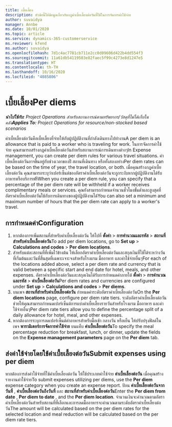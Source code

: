 ```yaml
---
title: เบี้ยเลี้ยง
description: หัวข้อนี้ให้ข้อมูลเกี่ยวกับกฎค่าเบี้ยเลี้ยงต่อวันที่ใช้ในการจัดการค่าใช้จ่าย
author: suvaidya
manager: Annbe
ms.date: 10/01/2020
ms.topic: article
ms.service: dynamics-365-customerservice
ms.reviewer: kfend
ms.author: suvaidya
ms.openlocfilehash: 7d1c4ac7781cb711e2cc0d09606d422b4dd554f3
ms.sourcegitcommit: 11a61db54119503e82faec5f99c4273e8d1247e5
ms.translationtype: HT
ms.contentlocale: th-TH
ms.lasthandoff: 10/16/2020
ms.locfileid: "4085806"
---
```

# <a name="per-diems"></a><span data-ttu-id="e5e12-103">เบี้ยเลี้ยง</span><span class="sxs-lookup"><span data-stu-id="e5e12-103">Per diems</span></span>

<span data-ttu-id="e5e12-104">_**นำไปใช้กับ:** Project Operations สำหรับสถานการณ์ตามทรัพยากร/วัสดุที่ไม่ได้เก็บในคลัง_</span><span class="sxs-lookup"><span data-stu-id="e5e12-104">_**Applies To:** Project Operations for resource/non-stocked based scenarios_</span></span>


<span data-ttu-id="e5e12-105">ค่าเบี้ยเลี้ยงต่อวันคือเบี้ยเลี้ยงที่จ่ายให้กับผู้ปฏิบัติงานที่กำลังเดินทางไปทำงาน</span><span class="sxs-lookup"><span data-stu-id="e5e12-105">A per diem is an allowance that is paid to a worker who is traveling for work.</span></span> <span data-ttu-id="e5e12-106">ในการจัดการค่าใช้จ่าย คุณสามารถสร้างกฎค่าเบี้ยเลี้ยงต่อวันสำหรับสถานการณ์การเดินทางต่างๆ</span><span class="sxs-lookup"><span data-stu-id="e5e12-106">In Expense management, you can create per diem rules for  various travel situations.</span></span> <span data-ttu-id="e5e12-107">ค่าเบี้ยเลี้ยงต่อวันอาจขึ้นอยู่กับช่วงเวลาของปี สถานที่เดินทาง หรือทั้งสองอย่าง</span><span class="sxs-lookup"><span data-stu-id="e5e12-107">Per diem rates can be based on the time of year, the travel location, or both.</span></span> <span data-ttu-id="e5e12-108">เมื่อคุณสร้างกฎค่าเบี้ยเลี้ยงต่อวัน คุณสามารถระบุว่าเปอร์เซ็นต์ของอัตราค่าเบี้ยเลี้ยงต่อวันจะถูกระงับหากผู้ปฏิบัติงานได้รับอาหารหรือบริการฟรี</span><span class="sxs-lookup"><span data-stu-id="e5e12-108">When you create a per diem  rule, you can specify that a percentage of the per diem rate will be withheld if a worker receives complimentary meals or services.</span></span> <span data-ttu-id="e5e12-109">คุณยังสามารถกำหนดจำนวนชั่วโมงขั้นต่ำและสูงสุดที่อัตราค่าเบี้ยเลี้ยงต่อวันใช้กับการเดินทางของผู้ปฏิบัติงานได้</span><span class="sxs-lookup"><span data-stu-id="e5e12-109">You can also set a minimum and maximum number of hours that the per diem rate can apply to a worker's travel.</span></span>

## <a name="configuration"></a><span data-ttu-id="e5e12-110">การกำหนดค่า</span><span class="sxs-lookup"><span data-stu-id="e5e12-110">Configuration</span></span> 

1. <span data-ttu-id="e5e12-111">หากต้องการเพิ่มสถานที่สำหรับค่าเบี้ยเลี้ยงต่อวัน ให้ไปที่ **ตั้งค่า** > **การคำนวณและรหัส** > **สถานที่สำหรับค่าเบี้ยเลี้ยงต่อวัน**</span><span class="sxs-lookup"><span data-stu-id="e5e12-111">To add per diem locations, go to **Set up** > **Calculations and codes** > **Per diem locations**.</span></span>
2. <span data-ttu-id="e5e12-112">สำหรับแต่ละสถานที่ที่เพิ่มไว้ข้างต้น ให้เลือกอัตราค่าเบี้ยเลี้ยงต่อวันและสกุลเงินที่ใช้ได้ระหว่างวันที่เริ่มต้นและวันที่สิ้นสุดที่เฉพาะเจาะจงสำหรับโรงแรม มื้ออาหาร และค่าใช้จ่ายอื่นๆ</span><span class="sxs-lookup"><span data-stu-id="e5e12-112">For each of the locations added above, select a per diem rate and currency that is valid between a specific start and end date for hotel, meals, and other expenses.</span></span> <span data-ttu-id="e5e12-113">อัตราค่าเบี้ยเลี้ยงต่อวันและสกุลเงินได้รับการกำหนดค่าภายใต้ **ตั้งค่า** > **การคำนวณและรหัส** > **ค่าเบี้ยเลี้ยงต่อวัน**</span><span class="sxs-lookup"><span data-stu-id="e5e12-113">Per diem rates and currencies are configured under **Set up** > **Calculations and codes** > **Per diems**.</span></span>
3. <span data-ttu-id="e5e12-114">บนเพจ **สถานที่สำหรับค่าเบี้ยเลี้ยงต่อวัน** กำหนดค่าระดับอัตราค่าเบี้ยเลี้ยงต่อวัน</span><span class="sxs-lookup"><span data-stu-id="e5e12-114">On the **Per diem locations** page, configure per diem rate tiers.</span></span> <span data-ttu-id="e5e12-115">ระดับอัตราค่าเบี้ยเลี้ยงต่อวันช่วยให้คุณสามารถกำหนดเปอร์เซ็นต์การแบ่งค่าเบี้ยเลี้ยงรายวันสำหรับโรงแรม มื้ออาหาร และค่าใช้จ่ายอื่นๆ</span><span class="sxs-lookup"><span data-stu-id="e5e12-115">Per diem rate tiers allow you to define the percentage split of a daily allowance for hotel, meal, and other expenses.</span></span> 
4. <span data-ttu-id="e5e12-116">หากต้องการระบุการลดเปอร์เซ็นต์ค่าอาหารสำหรับมื้อเช้า กลางวัน หรือเย็น ให้ปรับปรุงฟิลด์ในเพจ **พารามิเตอร์การจัดการค่าใช้จ่าย** บนแท็บ **ค่าเบี้ยเลี้ยงต่อวัน**</span><span class="sxs-lookup"><span data-stu-id="e5e12-116">To specify the meal percentage reduction for breakfast, lunch, or dinner, update the fields on the **Expense management parameters** page on the **Per diem** tab.</span></span> 
    
## <a name="submit-expenses-using-per-diem"></a><span data-ttu-id="e5e12-117">ส่งค่าใช้จ่ายโดยใช้ค่าเบี้ยเลี้ยงต่อวัน</span><span class="sxs-lookup"><span data-stu-id="e5e12-117">Submit expenses using per diem</span></span>
<span data-ttu-id="e5e12-118">หากต้องการส่งค่าใช้จ่ายที่ใช้ค่าเบี้ยเลี้ยงต่อวัน ให้ใช้ประเภทค่าใช้จ่าย **ค่าเบี้ยเลี้ยงต่อวัน** เมื่อคุณสร้างรายงานค่าใช้จ่าย</span><span class="sxs-lookup"><span data-stu-id="e5e12-118">To submit expenses utilizing per diems, use the **Per diem** expense category when you create an expense report.</span></span> <span data-ttu-id="e5e12-119">ป้อน **ค่าเบี้ยเลี้ยงต่อวันจากวันที่** , **ค่าเบี้ยเลี้ยงต่อวันถึงวันที่** และ **สถานที่สำหรับค่าเบี้ยเลี้ยงต่อวัน**</span><span class="sxs-lookup"><span data-stu-id="e5e12-119">Enter the **Per diem from date** , **Per diem to date** ,  and the **Per diem location**.</span></span> <span data-ttu-id="e5e12-120">จำนวนเงินจะคำนวณตามอัตราค่าเบี้ยเลี้ยงต่อวันสำหรับสถานที่ที่เลือกและการลดมื้ออาหารจะคำนวณตามระดับอัตราค่าเบี้ยเลี้ยงต่อวัน</span><span class="sxs-lookup"><span data-stu-id="e5e12-120">The amount will be calculated based on the per diem rates for the selected location and meal reduction will be calculated based on the per diem rate tiers.</span></span>
